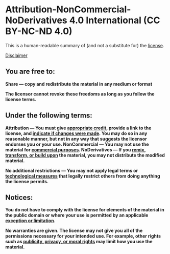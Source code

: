 <h1>Attribution-NonCommercial-NoDerivatives 4.0 International (CC BY-NC-ND 4.0)</h1>
<p>This is a human-readable summary of (and not a substitute for) the <a href="https://creativecommons.org/licenses/by-nc-nd/4.0/legalcode" target="_blank">license</a>.</p>
<a href="https://creativecommons.org/licenses/by-nc-nd/4.0/#" target="_blank">Disclaimer</a>
<h2>You are free to:</h2>
<p><b>Share — copy and redistribute the material in any medium or format</p>
<p>The licensor cannot revoke these freedoms as long as you follow the license terms.</p>
<h2>Under the following terms:</h2>

Attribution — You must give <a href="" target="_blank">appropriate credit</a>, provide a link to the license, and <a href="" target="_blank">indicate if changes were made</a>. You may do so in any reasonable manner, but not in any way that suggests the licensor endorses you or your use.
NonCommercial — You may not use the material for <a href="" target="_blank">commercial purposes</a>.
NoDerivatives — If you <a href="" target="_blank">remix, transform, or build upon</a> the material, you may not distribute the modified material.
<p><b>No additional restrictions — You may not apply legal terms or <a href="" target="_blank">technological measures</a> that legally restrict others from doing anything the license permits.</p>
<h2>Notices:</h2>
<p>You do not have to comply with the license for elements of the material in the public domain or where your use is permitted by an applicable <a href="" target="_blank">exception or limitation</a>.</p>
<p>No warranties are given. The license may not give you all of the permissions necessary for your intended use. For example, other rights such as <a href="" target="_blank">publicity, privacy, or moral rights</a> may limit how you use the material.</p>
